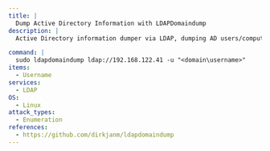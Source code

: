 ```yaml
---
title: |
  Dump Active Directory Information with LDAPDomaindump
description: |
  Active Directory information dumper via LDAP, dumping AD users/computers/groups/policys/trusts.

command: |
  sudo ldapdomaindump ldap://192.168.122.41 -u "<domain\username>"
items:
  - Username
services:
  - LDAP
OS:
  - Linux
attack_types:
  - Enumeration
references:
  - https://github.com/dirkjanm/ldapdomaindump
---
```

